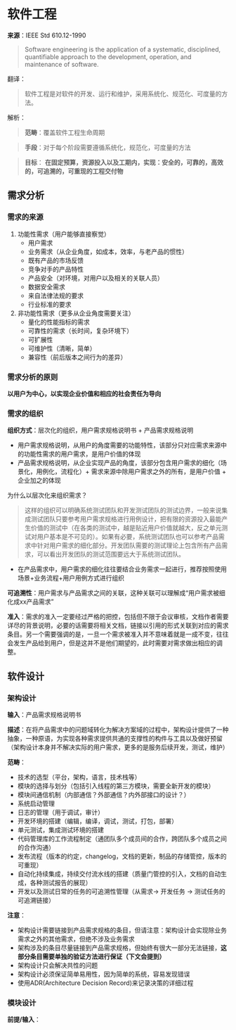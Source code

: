 # 软件工程
**来源**：IEEE Std 610.12-1990
> Software engineering is the application of a systematic, disciplined, quantifiable approach to the development, operation, and maintenance of software.

翻译：
> 软件工程是对软件的开发、运行和维护，采用系统化、规范化、可度量的方法。

解析：
> **范畴**：覆盖软件工程生命周期

> **手段**：对于每个阶段需要遵循系统化，规范化，可度量的方法

> **目标**： **在固定预算，资源投入以及工期内，实现：安全的，可靠的，高效的，可追溯的，可重现的工程交付物**

## 需求分析
### 需求的来源
1. 功能性需求（用户能够直接察觉）
   - 用户需求
   - 业务需求（从企业角度，如成本，效率，与老产品的惯性）
   - 既有产品的市场反馈
   - 竞争对手的产品特性
   - 产品安全（对环境，对用户以及相关的关联人员）
   - 数据安全需求
   - 来自法律法规的要求
   - 行业标准的要求
2. 非功能性需求（更多从企业角度需要关注）
   - 量化的性能指标的需求
   - 可靠性的需求（长时间，复杂环境下）
   - 可扩展性
   - 可维护性（清晰，简单）
   - 兼容性（前后版本之间行为的差异）

### 需求分析的原则
**以用户为中心，以实现企业价值和相应的社会责任为导向**

### 需求的组织
**组织方式**：层次化的组织，用户需求规格说明书 + 产品需求规格说明
- 用户需求规格说明，从用户的角度需要的功能特性，该部分只对应需求来源中的功能性需求的用户需求，是用户价值的体现
- 产品需求规格说明，从企业实现产品的角度，该部分包含用户需求的细化（场景化，用例化，流程化）+ 需求来源中除用户需求之外的所有，是用户价值 + 企业加之的体现

为什么以层次化来组织需求？
> 这样的组织可以明确系统测试团队和开发测试团队的测试边界，一般来说集成测试团队只要参考用户需求规格进行用例设计，把有限的资源投入最能产生价值的测试中（在各类的测试中，越是贴近用户价值就越大，反之单元测试对用户基本是不可见的）。如果有必要，系统测试团队也可以参考产品需求中针对用户需求的细化部分。开发团队需要的测试理论上包含所有产品需求，可以看出开发团队的测试范围要远大于系统测试团队。
>

- 在产品需求中，用户需求的细化往往要结合业务需求一起进行，推荐按照使用场景+业务流程+用户用例方式进行组织


**可追溯性**：用户需求与产品需求之间的关联，这种关联可以理解成“用户需求被细化成xx产品需求”

**准入**：需求的准入一定要经过严格的把控，包括但不限于会议审核，文档作者需要详尽的背景说明，必要的话需要将相关文档，链接以引用的形式关联到对应的需求条目。另一个需要强调的是，一旦一个需求被准入并不意味着就是一成不变，往往会发生产品给到用户，但是这并不是他们期望的，此时需要对需求做出相应的调整。

## 软件设计
### 架构设计
**输入**：产品需求规格说明书

**描述**：在将产品需求中的问题域转化为解决方案域的过程中，架构设计提供了一种抽象，一种原语，为实现各种需求提供共通的支撑性的构件与工具以及做好预留（架构设计本身并不解决实际的用户需求，更多的是服务后续开发，测试，维护）

**范畴**：
- 技术的选型（平台，架构，语言，技术栈等）
- 模块的选择与划分（包括引入线程的第三方模块，需要全新开发的模块）
- 模块间通信机制（内部通信？外部通信？内外部接口的设计？）
- 系统启动管理
- 日志的管理（用于调试，审计）
- 开发环境的搭建（编辑，编译，调试，测试，打包，部署）
- 单元测试，集成测试环境的搭建
- 代码管理库的工作流程制定（通团队多个成员间的合作，跨团队多个成员之间的合作沟通）
- 发布流程（版本的约定，changelog，文档的更新，制品的存储管控，版本的可重现）
- 自动化持续集成，持续交付流水线的搭建（质量门管控的引入，文档的自动生成，各种测试报告的展现）
- 开发以及测试日常的任务的可追溯性管理（从需求-> 开发任务 -> 测试任务的可追溯链接）

**注意**：
- 架构设计需要链接到产品需求规格的条目，但请注意：架构设计会实现除业务需求之外的其他需求，但绝不涉及业务需求
- 架构涉及的条目尽量链接到产品需求规格，但始终有很大一部分无法链接，**这部分条目需要单独的验证方法进行保证（下文会提到）**
- 架构设计只会解决共性的问题
- 架构设计必须保证简单易用性，因为简单的系统，容易发现错误
- 使用ADR(Architecture Decision Record)来记录决策的详细过程


### 模块设计
**前提/输入**： 
